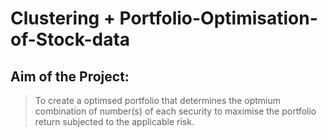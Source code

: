 # Clustering + Portfolio-Optimisation-of-Stock-data
## Aim of the Project:
>To create a optimsed portfolio that determines the optmium combination of number(s) of each security to maximise the portfolio return subjected to the applicable risk.  
